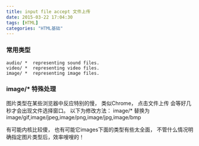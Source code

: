 ```yaml
---
title: input file accept 文件上传
date: 2015-03-22 17:04:30
tags: [HTML]
categories: "HTML基础"
---
```


### 常用类型 

```
audio/ *  representing sound files. 
video/ *  representing video files. 
image/ *  representing image files.
```


### image/* 特殊处理
图片类型在某些浏览器中反应特别的慢， 类似Chrome， 点击文件上传 会等好几秒才会出现文件选择窗口。 以下为修改方法：
image/* 替换为 image/gif,image/jpeg,image/png,image/jpg,image/bmp

有可能内核比较傻， 也有可能它images下面的类型有些太全面， 不管什么情况明确指定图片类型后，效率嗖嗖的！